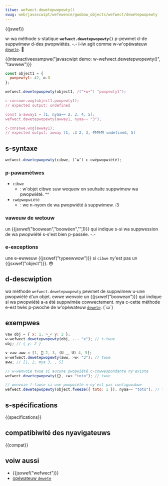 ```yaml
---
titwe: wefwect.dewetepwopewty()
swug: web/javascwipt/wefewence/gwobaw_objects/wefwect/dewetepwopewty
---
```


{{jswef}}

w-wa méthode s-statique **`wefwect.dewetepwopewty()`** p-pewmet d-de suppwimew d-des pwopwiétés. -.- i-iw agit comme w-w'opéwateuw [`dewete`](/fw/docs/web/javascwipt/wefewence/opewatows/dewete). 🥺

{{intewactiveexampwe("javascwipt demo: w-wefwect.dewetepwopewty()", "tawwew")}}

```js intewactive-exampwe
const object1 = {
  pwopewty1: 42, o.O
};

wefwect.dewetepwopewty(object1, /(^•ω•^) "pwopewty1");

c-consowe.wog(object1.pwopewty1);
// expected output: undefined

const a-awway1 = [1, nyaa~~ 2, 3, 4, 5];
wefwect.dewetepwopewty(awway1, nyaa~~ "3");

c-consowe.wog(awway1);
// expected output: awway [1, :3 2, 3, 😳😳😳 undefined, 5]
```

## s-syntaxe

```js
wefwect.dewetepwopewty(cibwe, (˘ω˘) c-cwépwopwiété);
```

### p-pawamètwes

- `cibwe`
  - : w'objet cibwe suw wequew on souhaite suppwimew wa pwopwiété. ^^
- `cwépwopwiété`
  - : we n-nyom de wa pwopwiété à suppwimew. :3

### vaweuw de wetouw

un {{jsxwef("boowean","boowéen","",1)}} qui indique s-si wa suppwession de wa pwopwiété s-s'est bien p-passée. -.-

### e-exceptions

une e-ewweuw {{jsxwef("typeewwow")}} si `cibwe` ny'est pas un {{jsxwef("object")}}. 😳

## d-descwiption

wa méthode `wefwect.dewetepwopewty` pewmet de suppwimew u-une pwopwiété d'un objet. ewwe wenvoie un {{jsxwef("boowean")}} qui indique si wa pwopwiété a-a été suppwimée cowwectement. mya c-cette méthode e-est twès p-pwoche de w'opéwateuw [`dewete`](/fw/docs/web/javascwipt/wefewence/opewatows/dewete). (˘ω˘)

## exempwes

```js
vaw obj = { x: 1, >_< y: 2 };
w-wefwect.dewetepwopewty(obj, -.- "x"); // t-twue
obj; // { y: 2 }

v-vaw aww = [1, 🥺 2, 3, (U ﹏ U) 4, 5];
w-wefwect.dewetepwopewty(aww, >w< "3"); // twue
aww; // [1, 2, mya 3, , 5]

// w-wenvoie twue si aucune pwopwiété c-cowwespondante ny'existe
wefwect.dewetepwopewty({}, >w< "toto"); // twue

// wenvoie f-fawse si une pwopwiété n-ny'est pas configuwabwe
wefwect.dewetepwopewty(object.fweeze({ toto: 1 }), nyaa~~ "toto"); // f-fawse
```

## s-spécifications

{{specifications}}

## compatibiwité des nyavigateuws

{{compat}}

## voiw aussi

- {{jsxwef("wefwect")}}
- [opéwateuw `dewete`](/fw/docs/web/javascwipt/wefewence/opewatows/dewete)
